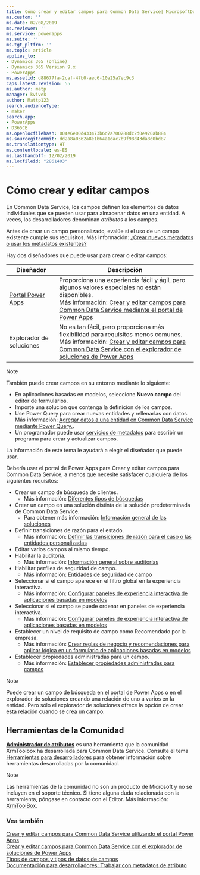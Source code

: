 ```yaml
---
title: Cómo crear y editar campos para Common Data Service| MicrosoftDocs
ms.custom: ''
ms.date: 02/08/2019
ms.reviewer: ''
ms.service: powerapps
ms.suite: ''
ms.tgt_pltfrm: ''
ms.topic: article
applies_to:
- Dynamics 365 (online)
- Dynamics 365 Version 9.x
- PowerApps
ms.assetid: d88677fa-2caf-47b0-aec6-10a25a7ec9c3
caps.latest.revision: 55
ms.author: matp
manager: kvivek
author: Mattp123
search.audienceType:
- maker
search.app:
- PowerApps
- D365CE
ms.openlocfilehash: 004e6e00d433473b6d7a700288dc2d0e920ab884
ms.sourcegitcommit: dd2a8a0362a8e1b64a1dac7b9f98d43da8d0bd87
ms.translationtype: HT
ms.contentlocale: es-ES
ms.lasthandoff: 12/02/2019
ms.locfileid: "2861403"
---
```

# <a name="how-to-create-and-edit-fields"></a>Cómo crear y editar campos

En Common Data Service, los campos definen los elementos de datos individuales que se pueden usar para almacenar datos en una entidad. A veces, los desarrolladores denominan *atributos* a los campos. 
  
Antes de crear un campo personalizado, evalúe si el uso de un campo existente cumple sus requisitos. Más información: [¿Crear nuevos metadatos o usar los metadatos existentes?](create-edit-metadata.md#create-new-metadata-or-use-existing-metadata)

Hay dos diseñadores que puede usar para crear o editar campos:

|Diseñador| Descripción|
|--|--|
|[Portal Power Apps](https://make.powerapps.com/?utm_source=padocs&utm_medium=linkinadoc&utm_campaign=referralsfromdoc)|Proporciona una experiencia fácil y ágil, pero algunos valores especiales no están disponibles.<br />Más información: [Crear y editar campos para Common Data Service mediante el portal de Power Apps](create-edit-field-portal.md)|
|Explorador de soluciones|No es tan fácil, pero proporciona más flexibilidad para requisitos menos comunes.<br />Más información: [Crear y editar campos para Common Data Service con el explorador de soluciones de Power Apps](create-edit-field-solution-explorer.md) |

> [!NOTE]
> También puede crear campos en su entorno mediante lo siguiente:
> - En aplicaciones basadas en modelos, seleccione **Nuevo campo** del editor de formularios.
> - Importe una solución que contenga la definición de los campos.
> - Use Power Query para crear nuevas entidades y rellenarlas con datos.<br />Más información: [Agregar datos a una entidad en Common Data Service mediante Power Query.](/powerapps/maker/common-data-service/data-platform-cds-newentity-pq).
> - Un programador puede usar [servicios de metadatos](/powerapps/developer/common-data-service/use-web-services#metadata-services) para escribir un programa para crear y actualizar campos.

La información de este tema le ayudará a elegir el diseñador que puede usar. 

Debería usar el portal de Power Apps para Crear y editar campos para Common Data Service, a menos que necesite satisfacer cualquiera de los siguientes requisitos:

- Crear un campo de búsqueda de clientes. 
   - Más información: [Diferentes tipos de búsquedas](types-of-fields.md#different-types-of-lookups)
- Crear un campo en una solución distinta de la solución predeterminada de Common Data Service. 
   - Para obtener más información: [Información general de las soluciones](solutions-overview.md)
- Definir transiciones de razón para el estado. 
   - Más información: [Definir las transiciones de razón para el caso o las entidades personalizadas](define-status-reason-transitions.md)
- Editar varios campos al mismo tiempo.
- Habilitar la auditoría. 
   - Más información: [Información general sobre auditorías](../../developer/common-data-service/auditing-overview.md)
- Habilitar perfiles de seguridad de campo. 
   - Más información: [Entidades de seguridad de campo](../../developer/common-data-service/field-security-entities.md)
- Seleccionar si el campo aparece en el filtro global en la experiencia interactiva. 
   - Más información: [Configurar paneles de experiencia interactiva de aplicaciones basadas en modelos](../model-driven-apps/configure-interactive-experience-dashboards.md)
- Seleccionar si el campo se puede ordenar en paneles de experiencia interactiva. 
   - Más información: [Configurar paneles de experiencia interactiva de aplicaciones basadas en modelos](../model-driven-apps/configure-interactive-experience-dashboards.md)
- Establecer un nivel de requisito de campo como Recomendado por la empresa. 
   - Más información: [Crear reglas de negocio y recomendaciones para aplicar lógica en un formulario de aplicaciones basadas en modelos](../model-driven-apps/create-business-rules-recommendations-apply-logic-form.md)
- Establecer propiedades administradas para un campo. 
   - Más información: [Establecer propiedades administradas para campos](set-managed-properties-for-field.md)

> [!NOTE]
> Puede crear un campo de búsqueda en el portal de Power Apps o en el explorador de soluciones creando una relación de uno a varios en la entidad. Pero sólo el explorador de soluciones ofrece la opción de crear esta relación cuando se crea un campo.

## <a name="community-tools"></a>Herramientas de la Comunidad

**[Administrador de atributos](https://www.xrmtoolbox.com/plugins/DLaB.Xrm.AttributeManager/)** es una herramienta que la comunidad XrmToolbox ha desarrollada para Common Data Service. Consulte el tema [Herramientas para desarrolladores](https://docs.microsoft.com/dynamics365/customer-engagement/developer/developer-tools) para obtener información sobre herramientas desarrolladas por la comunidad.

> [!NOTE]
> Las herramientas de la comunidad no son un producto de Microsoft y no se incluyen en el soporte técnico. Si tiene alguna duda relacionada con la herramienta, póngase en contacto con el Editor. Más información: [XrmToolBox](https://www.xrmtoolbox.com).

### <a name="see-also"></a>Vea también  
[Crear y editar campos para Common Data Service utilizando el portal Power Apps](create-edit-field-portal.md)<br />
[Crear y editar campos para Common Data Service con el explorador de soluciones de Power Apps](create-edit-field-solution-explorer.md)<br />
[Tipos de campos y tipos de datos de campos](types-of-fields.md)<br />
[Documentación para desarrolladores: Trabajar con metadatos de atributo](/dynamics365/customer-engagement/developer/org-service/work-attribute-metadata)
 

